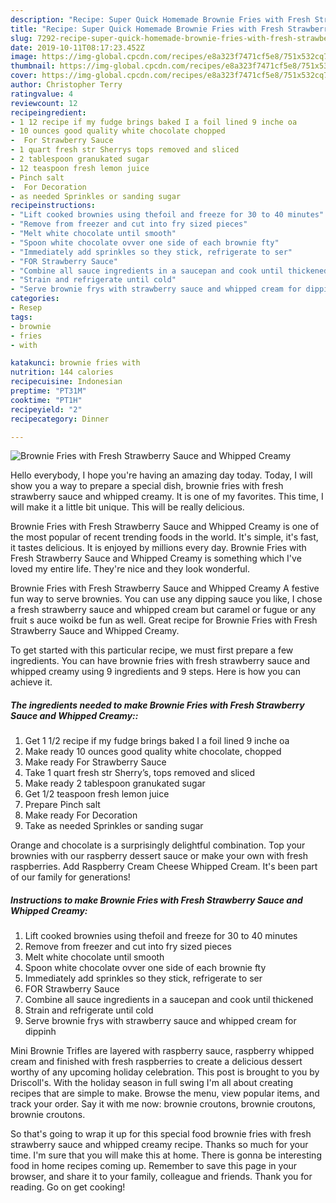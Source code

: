 ```yaml
---
description: "Recipe: Super Quick Homemade Brownie Fries with Fresh Strawberry Sauce and Whipped Creamy"
title: "Recipe: Super Quick Homemade Brownie Fries with Fresh Strawberry Sauce and Whipped Creamy"
slug: 7292-recipe-super-quick-homemade-brownie-fries-with-fresh-strawberry-sauce-and-whipped-creamy
date: 2019-10-11T08:17:23.452Z
image: https://img-global.cpcdn.com/recipes/e8a323f7471cf5e8/751x532cq70/brownie-fries-with-fresh-strawberry-sauce-and-whipped-creamy-recipe-main-photo.jpg
thumbnail: https://img-global.cpcdn.com/recipes/e8a323f7471cf5e8/751x532cq70/brownie-fries-with-fresh-strawberry-sauce-and-whipped-creamy-recipe-main-photo.jpg
cover: https://img-global.cpcdn.com/recipes/e8a323f7471cf5e8/751x532cq70/brownie-fries-with-fresh-strawberry-sauce-and-whipped-creamy-recipe-main-photo.jpg
author: Christopher Terry
ratingvalue: 4
reviewcount: 12
recipeingredient:
- 1 12 recipe if my fudge brings baked I a foil lined 9 inche oa
- 10 ounces good quality white chocolate chopped
-  For Strawberry Sauce
- 1 quart fresh str Sherrys tops removed and sliced
- 2 tablespoon granukated sugar
- 12 teaspoon fresh lemon juice
- Pinch salt
-  For Decoration
- as needed Sprinkles or sanding sugar
recipeinstructions:
- "Lift cooked brownies using thefoil and freeze for 30 to 40 minutes"
- "Remove from freezer and cut into fry sized pieces"
- "Melt white chocolate until smooth"
- "Spoon white chocolate ovver one side of each brownie fty"
- "Immediately add sprinkles so they stick, refrigerate to ser"
- "FOR Strawberry Sauce"
- "Combine all sauce ingredients in a saucepan and cook until thickened"
- "Strain and refrigerate until cold"
- "Serve brownie frys with strawberry sauce and whipped cream for dippinh"
categories:
- Resep
tags:
- brownie
- fries
- with

katakunci: brownie fries with
nutrition: 144 calories
recipecuisine: Indonesian
preptime: "PT31M"
cooktime: "PT1H"
recipeyield: "2"
recipecategory: Dinner

---
```



![Brownie Fries with Fresh Strawberry Sauce and Whipped Creamy](https://img-global.cpcdn.com/recipes/e8a323f7471cf5e8/751x532cq70/brownie-fries-with-fresh-strawberry-sauce-and-whipped-creamy-recipe-main-photo.jpg)

Hello everybody, I hope you're having an amazing day today. Today, I will show you a way to prepare a special dish, brownie fries with fresh strawberry sauce and whipped creamy. It is one of my favorites. This time, I will make it a little bit unique. This will be really delicious.

Brownie Fries with Fresh Strawberry Sauce and Whipped Creamy is one of the most popular of recent trending foods in the world. It's simple, it's fast, it tastes delicious. It is enjoyed by millions every day. Brownie Fries with Fresh Strawberry Sauce and Whipped Creamy is something which I've loved my entire life. They're nice and they look wonderful.

Brownie Fries with Fresh Strawberry Sauce and Whipped Creamy A festive fun way to serve brownies. You can use any dipping sauce you like, I chose a fresh strawberry sauce and whipped cream but caramel or fugue or any fruit s auce woikd be fun as well. Great recipe for Brownie Fries with Fresh Strawberry Sauce and Whipped Creamy.


To get started with this particular recipe, we must first prepare a few ingredients. You can have brownie fries with fresh strawberry sauce and whipped creamy using 9 ingredients and 9 steps. Here is how you can achieve it.

##### The ingredients needed to make Brownie Fries with Fresh Strawberry Sauce and Whipped Creamy::

1. Get 1 1/2 recipe if my fudge brings baked I a foil lined 9 inche oa
1. Make ready 10 ounces good quality white chocolate, chopped
1. Make ready  For Strawberry Sauce
1. Take 1 quart fresh str Sherry’s, tops removed and sliced
1. Make ready 2 tablespoon granukated sugar
1. Get 1/2 teaspoon fresh lemon juice
1. Prepare Pinch salt
1. Make ready  For Decoration
1. Take as needed Sprinkles or sanding sugar


Orange and chocolate is a surprisingly delightful combination. Top your brownies with our raspberry dessert sauce or make your own with fresh raspberries. Add Raspberry Cream Cheese Whipped Cream. It&#39;s been part of our family for generations! 

##### Instructions to make Brownie Fries with Fresh Strawberry Sauce and Whipped Creamy:

1. Lift cooked brownies using thefoil and freeze for 30 to 40 minutes
1. Remove from freezer and cut into fry sized pieces
1. Melt white chocolate until smooth
1. Spoon white chocolate ovver one side of each brownie fty
1. Immediately add sprinkles so they stick, refrigerate to ser
1. FOR Strawberry Sauce
1. Combine all sauce ingredients in a saucepan and cook until thickened
1. Strain and refrigerate until cold
1. Serve brownie frys with strawberry sauce and whipped cream for dippinh


Mini Brownie Trifles are layered with raspberry sauce, raspberry whipped cream and finished with fresh raspberries to create a delicious dessert worthy of any upcoming holiday celebration. This post is brought to you by Driscoll&#39;s. With the holiday season in full swing I&#39;m all about creating recipes that are simple to make. Browse the menu, view popular items, and track your order. Say it with me now: brownie croutons, brownie croutons, brownie croutons. 

So that's going to wrap it up for this special food brownie fries with fresh strawberry sauce and whipped creamy recipe. Thanks so much for your time. I'm sure that you will make this at home. There is gonna be interesting food in home recipes coming up. Remember to save this page in your browser, and share it to your family, colleague and friends. Thank you for reading. Go on get cooking!
